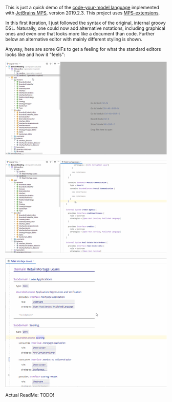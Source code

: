 This is just a quick demo of the [code-your-model language](https://github.com/innoq/code-your-model) implemented with [JetBrains MPS](https://www.jetbrains.com/mps/), version 2019.2.3. This project uses [MPS-extensions](https://github.com/JetBrains/MPS-extensions).

In this first iteration, I just followed the syntax of the original, internal groovy DSL. Naturally, one could now add alternative notations, including graphical ones and even one that looks more like a document than code.
Further below an alternative editor with mainly different styling is shown.

Anyway, here are some GIFs to get a feeling for what the standard editors looks like and how it "feels":

![externals](gifs/externalSystems.gif)


![subdomain](gifs/subdomain.gif)


![formEditor](gifs/formEditor.gif)

Actual ReadMe: TODO!
